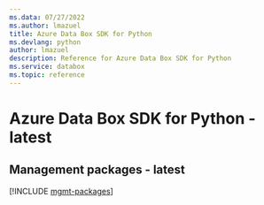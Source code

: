 ```yaml
---
ms.data: 07/27/2022
ms.author: lmazuel
title: Azure Data Box SDK for Python
ms.devlang: python
author: lmazuel
description: Reference for Azure Data Box SDK for Python
ms.service: databox
ms.topic: reference
---
```

# Azure Data Box SDK for Python - latest

## Management packages - latest
[!INCLUDE [mgmt-packages](data-box-mgmt-index.md)]